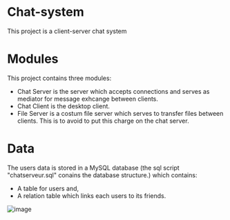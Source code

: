# Chat-system
This project is a client-server chat system
# Modules
This project contains three modules:
- Chat Server  is the server which accepts connections and serves as mediator for message exhcange between clients.
- Chat Client is the desktop client.
- File Server is a costum file server which serves to transfer files between clients. This is to avoid to put this charge on the chat server.
# Data
The users data is stored in a MySQL database (the sql script "chatserveur.sql" conains the database structure.) which contains:
- A table for users and,
- A relation table which links each users to its friends.

![image](https://user-images.githubusercontent.com/17766512/209360618-90bebf92-926c-41d5-af2e-07d6624c6938.png)

